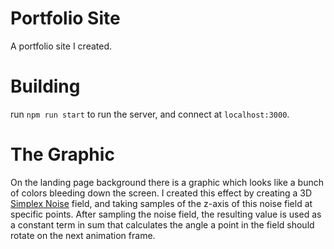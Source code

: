 # Portfolio Site
A portfolio site I created. 

# Building
run `npm run start` to run the server, and connect at `localhost:3000`.

# The Graphic
On the landing page background there is a graphic which looks like a bunch of colors bleeding 
down the screen. I created this effect by creating a 3D [Simplex Noise](https://en.wikipedia.org/wiki/Simplex_noise) field, and taking samples of the z-axis of this noise field at specific points. After sampling the noise field, the resulting value is used as a constant term in sum that calculates 
the angle a point in the field should rotate on the next animation frame. 
